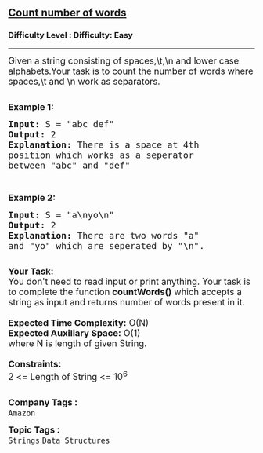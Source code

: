 <h2><a href="https://www.geeksforgeeks.org/problems/count-number-of-words1500/1?itm_source=geeksforgeeks&itm_medium=article&itm_campaign=practice_card">Count number of words</a></h2><h3>Difficulty Level : Difficulty: Easy</h3><hr><div class="problems_problem_content__Xm_eO"><p><span style="font-size:18px">Given a string consisting of spaces,\t,\n and lower case&nbsp; alphabets.Your task is to count the number of words where spaces,\t and \n work as separators.</span><br>
&nbsp;</p>

<p><span style="font-size:18px"><strong>Example 1:</strong></span></p>

<pre><span style="font-size:18px"><strong>Input:</strong> S = "abc def"
<strong>Output:</strong> 2
<strong>Explanation:</strong> There is a space at 4th
position which works as a seperator
between "abc" and "def"
</span></pre>

<p>&nbsp;</p>

<p><span style="font-size:18px"><strong>Example 2:</strong></span></p>

<pre><span style="font-size:18px"><strong>Input:</strong> S = "a\nyo\n"
<strong>Output:</strong> 2
<strong>Explanation: </strong>There are two words "a"
and "yo" which are seperated by "\n".</span></pre>

<p><br>
<span style="font-size:18px"><strong>Your Task:&nbsp;&nbsp;</strong><br>
You don't need to read input or print anything. Your task is to complete the function&nbsp;<strong>countWords()</strong>&nbsp;which accepts a string as input and returns number of words present in it.<br>
<br>
<strong>Expected Time Complexity:</strong>&nbsp;O(N)<br>
<strong>Expected Auxiliary Space:</strong>&nbsp;O(1)<br>
where N is length of given String.<br>
<br>
<strong>Constraints:</strong><br>
2 &lt;= Length of String &lt;= 10<sup>6</sup></span><br>
&nbsp;</p>
</div><p><span style=font-size:18px><strong>Company Tags : </strong><br><code>Amazon</code>&nbsp;<br><p><span style=font-size:18px><strong>Topic Tags : </strong><br><code>Strings</code>&nbsp;<code>Data Structures</code>&nbsp;